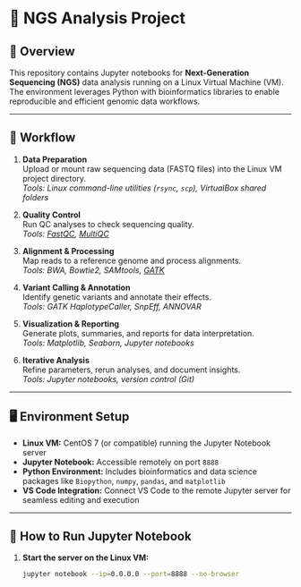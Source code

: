 # 🧬 NGS Analysis Project

## 🚀 Overview

This repository contains Jupyter notebooks for **Next-Generation Sequencing (NGS)** data analysis running on a Linux Virtual Machine (VM). The environment leverages Python with bioinformatics libraries to enable reproducible and efficient genomic data workflows.

---

## 🔄 Workflow

1. **Data Preparation**  
   Upload or mount raw sequencing data (FASTQ files) into the Linux VM project directory.  
   _Tools: Linux command-line utilities (`rsync`, `scp`), VirtualBox shared folders_

2. **Quality Control**  
   Run QC analyses to check sequencing quality.  
   _Tools: [FastQC](https://www.bioinformatics.babraham.ac.uk/projects/fastqc/), [MultiQC](https://multiqc.info/)_

3. **Alignment & Processing**  
   Map reads to a reference genome and process alignments.  
   _Tools: BWA, Bowtie2, SAMtools, [GATK](https://gatk.broadinstitute.org/hc/en-us)_

4. **Variant Calling & Annotation**  
   Identify genetic variants and annotate their effects.  
   _Tools: GATK HaplotypeCaller, SnpEff, ANNOVAR_

5. **Visualization & Reporting**  
   Generate plots, summaries, and reports for data interpretation.  
   _Tools: Matplotlib, Seaborn, Jupyter notebooks_

6. **Iterative Analysis**  
   Refine parameters, rerun analyses, and document insights.  
   _Tools: Jupyter notebooks, version control (Git)_

---

## 🖥️ Environment Setup

- **Linux VM:** CentOS 7 (or compatible) running the Jupyter Notebook server
- **Jupyter Notebook:** Accessible remotely on port `8888`
- **Python Environment:** Includes bioinformatics and data science packages like `Biopython`, `numpy`, `pandas`, and `matplotlib`
- **VS Code Integration:** Connect VS Code to the remote Jupyter server for seamless editing and execution
---

## 🔧 How to Run Jupyter Notebook

1. **Start the server on the Linux VM:**

   ```bash
   jupyter notebook --ip=0.0.0.0 --port=8888 --no-browser
